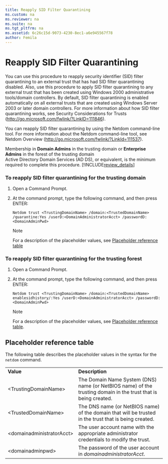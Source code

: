```yaml
---
title: Reapply SID Filter Quarantining
ms.custom: na
ms.reviewer: na
ms.suite: na
ms.tgt_pltfrm: na
ms.assetid: 6c26c15d-9073-4230-8ec1-a6e945567f78
author: Femila
---
```

# Reapply SID Filter Quarantining
  You can use this procedure to reapply security identifier \(SID\) filter quarantining to an external trust that has had SID filter quarantining disabled. Also, use this procedure to apply SID filter quarantining to any external trust that has been created using Windows 2000 administrative tools\/domain controllers. By default, SID filter quarantining is enabled automatically on all external trusts that are created using Windows Server 2003 or later domain controllers. For more information about how SID filter quarantining works, see Security Considerations for Trusts \([http:\/\/go.microsoft.com\/fwlink\/?LinkID\=111846](http://go.microsoft.com/fwlink/?LinkID=111846)\).  
  
 You can reapply SID filter quarantining by using the Netdom command\-line tool. For more information about the Netdom command\-line tool, see Netdom Overview \([http:\/\/go.microsoft.com\/fwlink\/?LinkId\=111537](http://go.microsoft.com/fwlink/?LinkId=111537)\).  
  
 Membership in **Domain Admins** in the trusting domain or **Enterprise Admins** in the forest of the trusting domain Active Directory Domain Services \(AD DS\), or equivalent, is the minimum required to complete this procedure. [!INCLUDE[review_details](../Token/review_details_md.md)]  
  
### To reapply SID filter quarantining for the trusting domain  
  
1.  Open a Command Prompt.  
  
2.  At the command prompt, type the following command, and then press ENTER:  
  
     `Netdom trust <TrustingDomainName> /domain:<TrustedDomainName> /quarantine:Yes /userD:<DomainAdministratorAcct> /passwordD:<DomainAdminPwd>`  
  
    > [!NOTE]  
    >  For a description of the placeholder values, see [Placeholder reference table](../Topic/Reapply-SID-Filter-Quarantining.md#bkmk1_placeholder_ref_table)  
  
### To reapply SID filter quarantining for the trusting forest  
  
1.  Open a Command Prompt.  
  
2.  At the command prompt, type the following command, and then press ENTER:  
  
     `Netdom trust <TrustingDomainName> /domain:<TrustedDomainName> enablesidhistory/:Yes /userD:<DomainAdministratorAcct> /passwordD:<DomainAdminPwd>`  
  
    > [!NOTE]  
    >  For a description of the placeholder values, see [Placeholder reference table](../Topic/Reapply-SID-Filter-Quarantining.md#bkmk1_placeholder_ref_table).  
  
##  <a name="bkmk1_placeholder_ref_table"></a> Placeholder reference table  
 The following table describes the placeholder values in the syntax for the `netdom` command.  
  
|||  
|-|-|  
|**Value**|**Description**|  
|\<TrustingDomainName\>|The Domain Name System \(DNS\) name \(or NetBIOS name\) of the trusting domain in the trust that is being created.|  
|\<TrustedDomainName\>|The DNS name \(or NetBIOS name\) of the domain that will be trusted in the trust that is being created.|  
|\<domainadministratorAcct\>|The user account name with the appropriate administrator credentials to modify the trust.|  
|\<domainadminpwd\>|The password of the user account in *domainadministratorAcct*.|  
  
  